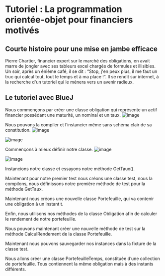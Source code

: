# Tutoriel : La programmation orientée-objet pour financiers motivés

## Courte histoire pour une mise en jambe efficace

Pierre Chartier, financier expert sur le marché des obligations, en avait marre de jongler avec ses tableurs excel chargés de formules et illisibles. Un soir, après un énième café, il se dit : “Stop, j'en peux plus, il me faut un truc qui calcul tout, tout le temps et à ma place !”. Il se rendit sur internet, à la recherche d'un tutoriel qui le ménera vers un avenir radieux.

## Le tutoriel avec BlueJ
Nous commençons par créer une classe obligation qui représente un actif financier possédant une maturité, un nominal et un taux.
![image](https://github.com/user-attachments/assets/f0ca2f5f-8ae9-4fdc-b42f-d3b8d1cc355d)

Nous pouvons la compiler et l’instancier même sans schéma clair de sa constitution.
![image](https://github.com/user-attachments/assets/05f16ef3-72d2-410a-a4b2-e5898da8e958)


![image](https://github.com/user-attachments/assets/5cc0d42b-a0a7-4351-9b45-1ddfb06a9b7e)

Commençons à mieux définir notre classe.
![image](https://github.com/user-attachments/assets/534a89ae-690a-403b-b38e-8e0276a81aa7)




 

![image](https://github.com/user-attachments/assets/ed01d1c5-3714-4434-a52a-31a4867ded7b)

 
Instancions notre classe et essayons notre méthode GetTaux().

Maintenant pour notre premier test nous créons une classe test, nous la compilons, nous définissons notre première méthode de test pour la méthode GetTaux.

Maintenant nous créons une nouvelle classe Portefeuille, qui va contenir une obligation à un instant t.

Enfin, nous utilisons nos méthodes de la classe Obligation afin de calculer le rendement de notre portefeuille.

Nous pouvons maintenant  créer une nouvelle méthode de test sur la méthode CalculRendement de la classe Portefeuille. 

Maintenant nous pouvons sauvegarder nos instances dans la fixture de la classe test.

Nous allons créer une classe PortefeuilleTemps, constituée d’une collection de portefeuille. Tous contiennent la même obligation mais à des instants différents.

